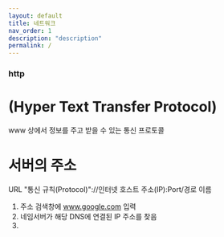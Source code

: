 ```yaml
---
layout: default
title: 네트워크
nav_order: 1
description: "description"
permalink: /
---
```


### http
# (Hyper Text Transfer Protocol)

www 상에서 정보를 주고 받을 수 있는 통신 프로토콜


# 서버의 주소
URL 
"통신 규칙(Protocol)"://인터넷 호스트 주소(IP):Port/경로 이름

1. 주소 검색창에 www.google.com 입력
2. 네임서버가 해당 DNS에 연결된 IP 주소를 찾음
3. 
